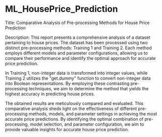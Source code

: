 # ML_HousePrice_Prediction

Title: Comparative Analysis of Pre-processing Methods for House Price Prediction

Description:
This report presents a comprehensive analysis of a dataset pertaining to house prices. The dataset has been processed using two distinct pre-processing methods: Training 1 and Training 2. Each method employs different models and parameter configurations, allowing us to compare their performance and identify the optimal approach for accurate price prediction.

In Training 1, non-integer data is transformed into integer values, while Training 2 utilizes the "get.dummy" function to convert non-integer data into Boolean representations. By employing these contrasting pre-processing techniques, we aim to determine the method that yields the highest accuracy in predicting house prices.

The obtained results are meticulously compared and evaluated. This comparative analysis sheds light on the effectiveness of different pre-processing methods, models, and parameter settings in achieving the most accurate price predictions. By identifying the optimal combination of pre-processing, model selection, and parameter configuration, we aim to provide valuable insights for accurate house price prediction.
